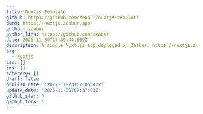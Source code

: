 ```yaml
---
title: Nuxtjs Template
github: https://github.com/zeabur/nuxtjs-template
demo: https://nuxtjs.zeabur.app/
author: zeabur
author_link: https://github.com/zeabur
date: 2023-11-30T17:39:44.669Z
description: A simple Nuxt.js app deployed on Zeabur. https://nuxtjs.zeabur.app/
ssg:
  - Nuxtjs
css: []
cms: []
category: []
draft: false
publish_date: '2022-11-23T07:06:42Z'
update_date: '2023-11-09T07:37:03Z'
github_star: 0
github_fork: 1
---
```


